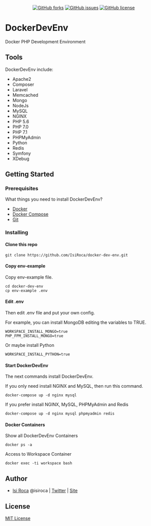 <p align="center">
   <a href="https://github.com/isiroca/docker-dev-env/network"><img src="https://img.shields.io/github/forks/isiroca/docker-dev-env.svg" alt="GitHub forks"></a>
   <a href="https://github.com/isiroca/docker-dev-env/issues"><img src="https://img.shields.io/github/issues/isiroca/docker-dev-env.svg" alt="GitHub issues"></a>
   <a href="https://raw.githubusercontent.com/isiroca/docker-dev-env/master/LICENSE"><img src="https://img.shields.io/badge/license-MIT-blue.svg" alt="GitHub license"></a>
</p>

# DockerDevEnv

Docker PHP Development Environment

## Tools

DockerDevEnv include:

* Apache2
* Composer
* Laravel
* Memcached
* Mongo
* NodeJs
* MySQL
* NGINX
* PHP 5.6 
* PHP 7.0 
* PHP 7.1
* PHPMyAdmin
* Python
* Redis
* Symfony
* XDebug

## Getting Started

### Prerequisites

What things you need to install DockerDevEnv?

* [Docker](https://docs.docker.com/engine/installation/)
* [Docker Compose](https://docs.docker.com/compose/install/)
* [Git](https://git-scm.com/book/en/v2/Getting-Started-Installing-Git)


### Installing

#### Clone this repo

```
git clone https://github.com/IsiRoca/docker-dev-env.git
```

#### Copy env-example

Copy env-example file. 

```
cd docker-dev-env
cp env-example .env
```

#### Edit .env

Then edit .env file and put your own config.

For example, you can install MongoDB editing the variables to TRUE.

```
WORKSPACE_INSTALL_MONGO=true
PHP_FPM_INSTALL_MONGO=true
```

Or maybe install Python

```
WORKSPACE_INSTALL_PYTHON=true
```

#### Start DockerDevEnv

The next commands install DockerDevEnv.

If you only need install NGINX and MySQL, then run this command.

```
docker-compose up -d nginx mysql
```

If you prefer install NGINX, MySQL, PHPMyAdmin and Redis

```
docker-compose up -d nginx mysql phpmyadmin redis
```

#### Docker Containers

Show all DockerDevEnv Containers

```
docker ps -a
```

Access to Workspace Container

```
docker exec -ti workspace bash
```


## Author

- [Isi Roca](https://github.com/isiroca) @isiroca | [Twitter](https://twitter.com/IsiRoca) | [Site](http://isiroca.com)


## License

[MIT License](https://github.com/IsiRoca/docker-dev-env/blob/master/LICENSE)
